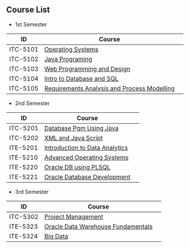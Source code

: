 ## Course List

- 1st Semester

| ID       | Course                                                                                               |     |
| -------- | ---------------------------------------------------------------------------------------------------- | --- |
| ITC-5101 | [Operating Systems](./Operating_Systems/index.md)                                                    |     |
| ITC-5102 | [Java Programing](./Java_Programing_1/index.md)                                                      |     |
| ITC-5103 | [Web Programming and Design](./Web_Programming_and_Design/index.md)                                  |     |
| ITC-5104 | [Intro to Database and SQL](./Intro_to_Database_and_SQL/index.md)                                    |     |
| ITC-5105 | [Requirements Analysis and Process Modelling](./Requirements_Analysis_and_Process_Modeling/index.md) |     |

- 2nd Semester

| ID       | Course                                                                          |     |
| -------- | ------------------------------------------------------------------------------- | --- |
| ITC-5201 | [Database Pgm Using Java](./2nd/Database_Pgm_Using_Java/index.md)               |     |
| ITC-5202 | [XML and Java Script](./2nd/XML_and_Java_Script/index.md)                       |     |
| ITE-5201 | [Introduction to Data Analytics](./2nd/Introduction_to_Data_Analytics/index.md) |     |
| ITE-5210 | [Advanced Operating Systems](./2nd/Advanced_Operating_Systems/index.md)         |     |
| ITE-5220 | [Oracle DB using PLSQL](./2nd/Oracle_DB_using_PLSQL/index.md)                   |     |
| ITE-5221 | [Oracle Database Development](./2nd/Oracle_Database%20Development/index.md)     |     |

- 3rd Semester

| ID       | Course                                                                           |     |
| -------- | -------------------------------------------------------------------------------- | --- |
| ITC-5302 | [Project Management](./3rd/Project_Management/index.md)                          |     |
| ITE-5323 | [Oracle Data Warehouse Fundamentals](./3rd/Data_Warehouse_Fundamentals/index.md) |     |
| ITE-5324 | [Big Data](./3rd/Big_Data/index.md)                                              |     |
